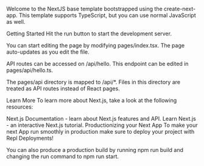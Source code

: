 Welcome to the NextJS base template bootstrapped using the create-next-app. This template supports TypeScript, but you can use normal JavaScript as well.

Getting Started
Hit the run button to start the development server.

You can start editing the page by modifying pages/index.tsx. The page auto-updates as you edit the file.

API routes can be accessed on /api/hello. This endpoint can be edited in pages/api/hello.ts.

The pages/api directory is mapped to /api/*. Files in this directory are treated as API routes instead of React pages.

Learn More
To learn more about Next.js, take a look at the following resources:

Next.js Documentation - learn about Next.js features and API.
Learn Next.js - an interactive Next.js tutorial.
Productionizing your Next App
To make your next App run smoothly in production make sure to deploy your project with Repl Deployments!

You can also produce a production build by running npm run build and changing the run command to npm run start.